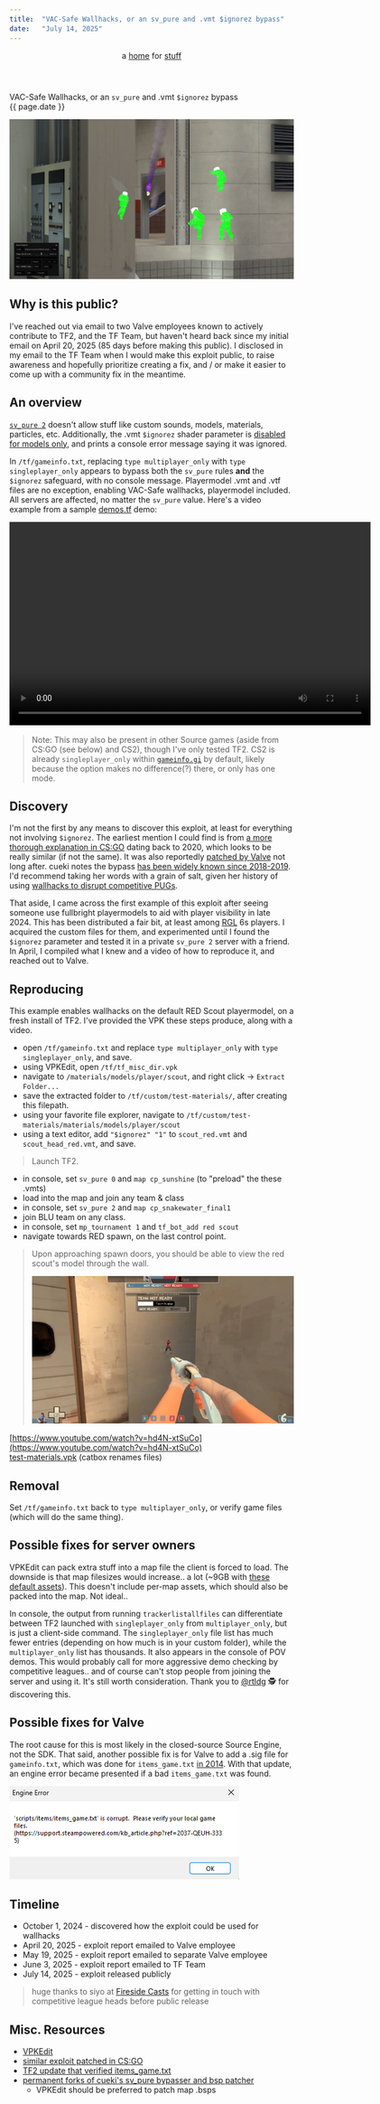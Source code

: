 ```yaml
---
title:  "VAC-Safe Wallhacks, or an sv_pure and .vmt $ignorez bypass"
date:   "July 14, 2025"
---
```


<header>
a <a href="{{ site.url }}">home</a> for <a href="{{ site.github.url }}">stuff</a>  
</header>

<span class="title">VAC-Safe Wallhacks, or an `sv_pure` and .vmt `$ignorez` bypass</span>  
<span class="date">{{ page.date }}</span>

![wallhacks-image](../assets/media/wallhacks-image.jpg)

## Why is this public?
I've reached out via email to two Valve employees known to actively contribute to TF2, and the TF Team, but haven't heard back since my initial email on April 20, 2025 (85 days before making this public). I disclosed in my email to the TF Team when I would make this exploit public, to raise awareness and hopefully prioritize creating a fix, and / or make it easier to come up with a community fix in the meantime.

## An overview
[`sv_pure 2`](https://developer.valvesoftware.com/wiki/Pure_Servers) doesn't allow stuff like custom sounds, models, materials, particles, etc. Additionally, the .vmt `$ignorez` shader parameter is [disabled for models only](https://developer.valvesoftware.com/wiki/$ignorez), and prints a console error message saying it was ignored.

In `/tf/gameinfo.txt`, replacing `type multiplayer_only` with `type singleplayer_only` appears to bypass both the `sv_pure` rules **and** the `$ignorez` safeguard, with no console message. Playermodel .vmt and .vtf files are no exception, enabling VAC-Safe wallhacks, playermodel included. All servers are affected, no matter the `sv_pure` value. Here's a video example from a sample [demos.tf](https://demos.tf/) demo:

<video controls width="640" height="360">
  <source src="../assets/media/wallhacks-demo.mp4" type="video/mp4">
</video>

> Note: This may also be present in other Source games (aside from CS:GO (see below) and CS2), though I've only tested TF2. CS2 is already `singleplayer_only` within [`gameinfo.gi`](https://developer.valvesoftware.com/wiki/Gameinfo.gi) by default, likely because the option makes no difference(?) there, or only has one mode.

## Discovery
I'm not the first by any means to discover this exploit, at least for everything not involving `$ignorez`. The earliest mention I could find is from [a more thorough explanation in CS:GO](https://github.com/kkthxbye-code/csgo_bugs/blob/master/sv_pure_bypass_6/README.md) dating back to 2020, which looks to be really similar (if not the same). It was also reportedly [patched by Valve](https://blog.counter-strike.net/2020/09/31532/) not long after. cueki notes the bypass [has been widely known since 2018-2019](https://github.com/sv-pure-stuff/casual-pre-loader?tab=readme-ov-file#how-does-this-work). I'd recommend taking her words with a grain of salt, given her history of using [wallhacks to disrupt competitive PUGs](https://www.teamfortress.tv/63649/omg-3).

That aside, I came across the first example of this exploit after seeing someone use fullbright playermodels to aid with player visibility in late 2024. This has been distributed a fair bit, at least among [RGL](https://rgl.gg) 6s players. I acquired the custom files for them, and experimented until I found the `$ignorez` parameter and tested it in a private `sv_pure 2` server with a friend. In April, I compiled what I knew and a video of how to reproduce it, and reached out to Valve.

## Reproducing
This example enables wallhacks on the default RED Scout playermodel, on a fresh install of TF2. I've provided the VPK these steps produce, along with a video.
- open `/tf/gameinfo.txt` and replace `type multiplayer_only` with `type singleplayer_only`, and save.
- using VPKEdit, open `/tf/tf_misc_dir.vpk`
- navigate to `/materials/models/player/scout`, and right click -> `Extract Folder...`
- save the extracted folder to `/tf/custom/test-materials/`, after creating this filepath.
- using your favorite file explorer, navigate to `/tf/custom/test-materials/materials/models/player/scout`
- using a text editor, add `"$ignorez" "1"` to `scout_red.vmt` and `scout_head_red.vmt`, and save.
> Launch TF2.
- in console, set `sv_pure 0` and `map cp_sunshine` (to "preload" the these .vmts)
- load into the map and join any team & class
- in console, set `sv_pure 2` and `map cp_snakewater_final1`
- join BLU team on any class.
- in console, set `mp_tournament 1` and `tf_bot_add red scout`
- navigate towards RED spawn, on the last control point.
> Upon approaching spawn doors, you should be able to view the red scout's model through the wall.
> 
> ![image](../assets/media/wallhacks-reproduce.jpg)


[https://www.youtube.com/watch?v=hd4N-xtSuCo](https://www.youtube.com/watch?v=hd4N-xtSuCo)  
[test-materials.vpk](https://files.catbox.moe/edlvrv.vpk) (catbox renames files)

## Removal
Set `/tf/gameinfo.txt` back to `type multiplayer_only`, or verify game files (which will do the same thing).

## Possible fixes for server owners
VPKEdit can pack extra stuff into a map file the client is forced to load. The downside is that map filesizes would increase.. a lot (~9GB with [these default assets](https://gist.github.com/spiritov/d632e31de8c3aab84f99dfd22f98a5bc)). This doesn't include per-map assets, which should also be packed into the map. Not ideal..

In console, the output from running `trackerlistallfiles` can differentiate between TF2 launched with `singleplayer_only` from `multiplayer_only`, but is just a client-side command. The `singleplayer_only` file list has much fewer entries (depending on how much is in your custom folder), while the `multiplayer_only` list has thousands. It also appears in the console of POV demos. This would probably call for more aggressive demo checking by competitive leagues.. and of course can't stop people from joining the server and using it. It's still worth consideration. Thank you to [@rtldg](https://github.com/rtldg/) 🕵️ for discovering this.

## Possible fixes for Valve
The root cause for this is most likely in the closed-source Source Engine, not the SDK. That said, another possible fix is for Valve to add a .sig file for `gameinfo.txt`, which was done for `items_game.txt` [in 2014](https://www.teamfortress.com/post.php?id=14678). With that update, an engine error became presented if a bad `items_game.txt` was found.

![image](../assets/media/wallhacks-engine-error.jpg)


## Timeline
- October 1, 2024 - discovered how the exploit could be used for wallhacks  
- April 20, 2025 - exploit report emailed to Valve employee  
- May 19, 2025 - exploit report emailed to separate Valve employee  
- June 3, 2025 - exploit report emailed to TF Team  
- July 14, 2025 - exploit released publicly

> huge thanks to siyo at [Fireside Casts](https://x.com/FiresideCasts) for getting in touch with competitive league heads before public release

## Misc. Resources
- [VPKEdit](https://github.com/craftablescience/VPKEdit)
- [similar exploit patched in CS:GO](https://github.com/kkthxbye-code/csgo_bugs/blob/master/sv_pure_bypass_6/README.md)
- [TF2 update that verified items_game.txt](https://www.teamfortress.com/post.php?id=14678)
- [permanent forks of cueki's sv_pure bypasser and bsp patcher](https://github.com/orgs/sv-pure-stuff/repositories)
  - VPKEdit should be preferred to patch map .bsps
